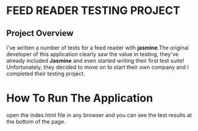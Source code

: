 # FEED READER TESTING PROJECT

## Project Overview
I've written a number of tests for a feed reader with **jasmine**.The original developer of this application clearly saw the value in testing, they've already included **Jasmine** and even started writing their first test suite! Unfortunately, they decided to move on to start their own company and I completed their testing project.

# How To Run The Application
open the index.html file in any browser and you can see the test results at the bottom of the page.
